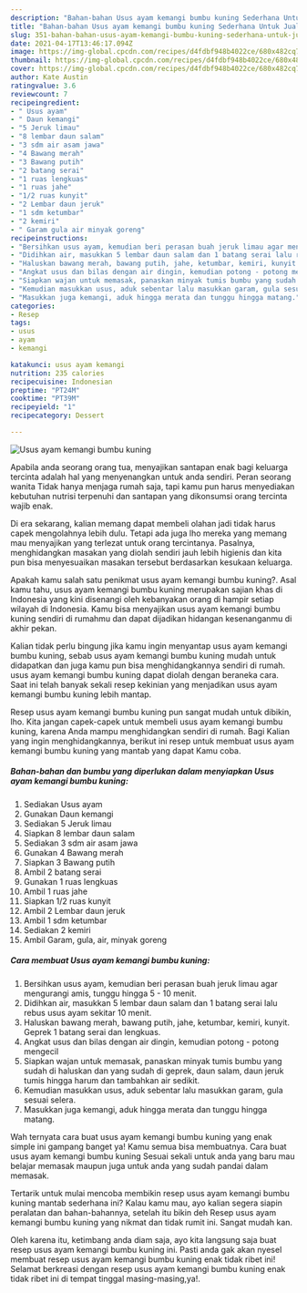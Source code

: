 ```yaml
---
description: "Bahan-bahan Usus ayam kemangi bumbu kuning Sederhana Untuk Jualan"
title: "Bahan-bahan Usus ayam kemangi bumbu kuning Sederhana Untuk Jualan"
slug: 351-bahan-bahan-usus-ayam-kemangi-bumbu-kuning-sederhana-untuk-jualan
date: 2021-04-17T13:46:17.094Z
image: https://img-global.cpcdn.com/recipes/d4fdbf948b4022ce/680x482cq70/usus-ayam-kemangi-bumbu-kuning-foto-resep-utama.jpg
thumbnail: https://img-global.cpcdn.com/recipes/d4fdbf948b4022ce/680x482cq70/usus-ayam-kemangi-bumbu-kuning-foto-resep-utama.jpg
cover: https://img-global.cpcdn.com/recipes/d4fdbf948b4022ce/680x482cq70/usus-ayam-kemangi-bumbu-kuning-foto-resep-utama.jpg
author: Kate Austin
ratingvalue: 3.6
reviewcount: 7
recipeingredient:
- " Usus ayam"
- " Daun kemangi"
- "5 Jeruk limau"
- "8 lembar daun salam"
- "3 sdm air asam jawa"
- "4 Bawang merah"
- "3 Bawang putih"
- "2 batang serai"
- "1 ruas lengkuas"
- "1 ruas jahe"
- "1/2 ruas kunyit"
- "2 Lembar daun jeruk"
- "1 sdm ketumbar"
- "2 kemiri"
- " Garam gula air minyak goreng"
recipeinstructions:
- "Bersihkan usus ayam, kemudian beri perasan buah jeruk limau agar mengurangi amis, tunggu hingga 5 - 10 menit."
- "Didihkan air, masukkan 5 lembar daun salam dan 1 batang serai lalu rebus usus ayam sekitar 10 menit."
- "Haluskan bawang merah, bawang putih, jahe, ketumbar, kemiri, kunyit. Geprek 1 batang serai dan lengkuas."
- "Angkat usus dan bilas dengan air dingin, kemudian potong - potong mengecil"
- "Siapkan wajan untuk memasak, panaskan minyak tumis bumbu yang sudah di haluskan dan yang sudah di geprek, daun salam, daun jeruk tumis hingga harum dan tambahkan air sedikit."
- "Kemudian masukkan usus, aduk sebentar lalu masukkan garam, gula sesuai selera."
- "Masukkan juga kemangi, aduk hingga merata dan tunggu hingga matang."
categories:
- Resep
tags:
- usus
- ayam
- kemangi

katakunci: usus ayam kemangi 
nutrition: 235 calories
recipecuisine: Indonesian
preptime: "PT24M"
cooktime: "PT39M"
recipeyield: "1"
recipecategory: Dessert

---
```



![Usus ayam kemangi bumbu kuning](https://img-global.cpcdn.com/recipes/d4fdbf948b4022ce/680x482cq70/usus-ayam-kemangi-bumbu-kuning-foto-resep-utama.jpg)

Apabila anda seorang orang tua, menyajikan santapan enak bagi keluarga tercinta adalah hal yang menyenangkan untuk anda sendiri. Peran seorang  wanita Tidak hanya menjaga rumah saja, tapi kamu pun harus menyediakan kebutuhan nutrisi terpenuhi dan santapan yang dikonsumsi orang tercinta wajib enak.

Di era  sekarang, kalian memang dapat membeli olahan jadi tidak harus capek mengolahnya lebih dulu. Tetapi ada juga lho mereka yang memang mau menyajikan yang terlezat untuk orang tercintanya. Pasalnya, menghidangkan masakan yang diolah sendiri jauh lebih higienis dan kita pun bisa menyesuaikan masakan tersebut berdasarkan kesukaan keluarga. 



Apakah kamu salah satu penikmat usus ayam kemangi bumbu kuning?. Asal kamu tahu, usus ayam kemangi bumbu kuning merupakan sajian khas di Indonesia yang kini disenangi oleh kebanyakan orang di hampir setiap wilayah di Indonesia. Kamu bisa menyajikan usus ayam kemangi bumbu kuning sendiri di rumahmu dan dapat dijadikan hidangan kesenanganmu di akhir pekan.

Kalian tidak perlu bingung jika kamu ingin menyantap usus ayam kemangi bumbu kuning, sebab usus ayam kemangi bumbu kuning mudah untuk didapatkan dan juga kamu pun bisa menghidangkannya sendiri di rumah. usus ayam kemangi bumbu kuning dapat diolah dengan beraneka cara. Saat ini telah banyak sekali resep kekinian yang menjadikan usus ayam kemangi bumbu kuning lebih mantap.

Resep usus ayam kemangi bumbu kuning pun sangat mudah untuk dibikin, lho. Kita jangan capek-capek untuk membeli usus ayam kemangi bumbu kuning, karena Anda mampu menghidangkan sendiri di rumah. Bagi Kalian yang ingin menghidangkannya, berikut ini resep untuk membuat usus ayam kemangi bumbu kuning yang mantab yang dapat Kamu coba.

<!--inarticleads1-->

##### Bahan-bahan dan bumbu yang diperlukan dalam menyiapkan Usus ayam kemangi bumbu kuning:

1. Sediakan  Usus ayam
1. Gunakan  Daun kemangi
1. Sediakan 5 Jeruk limau
1. Siapkan 8 lembar daun salam
1. Sediakan 3 sdm air asam jawa
1. Gunakan 4 Bawang merah
1. Siapkan 3 Bawang putih
1. Ambil 2 batang serai
1. Gunakan 1 ruas lengkuas
1. Ambil 1 ruas jahe
1. Siapkan 1/2 ruas kunyit
1. Ambil 2 Lembar daun jeruk
1. Ambil 1 sdm ketumbar
1. Sediakan 2 kemiri
1. Ambil  Garam, gula, air, minyak goreng




<!--inarticleads2-->

##### Cara membuat Usus ayam kemangi bumbu kuning:

1. Bersihkan usus ayam, kemudian beri perasan buah jeruk limau agar mengurangi amis, tunggu hingga 5 - 10 menit.
1. Didihkan air, masukkan 5 lembar daun salam dan 1 batang serai lalu rebus usus ayam sekitar 10 menit.
1. Haluskan bawang merah, bawang putih, jahe, ketumbar, kemiri, kunyit. Geprek 1 batang serai dan lengkuas.
1. Angkat usus dan bilas dengan air dingin, kemudian potong - potong mengecil
1. Siapkan wajan untuk memasak, panaskan minyak tumis bumbu yang sudah di haluskan dan yang sudah di geprek, daun salam, daun jeruk tumis hingga harum dan tambahkan air sedikit.
1. Kemudian masukkan usus, aduk sebentar lalu masukkan garam, gula sesuai selera.
1. Masukkan juga kemangi, aduk hingga merata dan tunggu hingga matang.




Wah ternyata cara buat usus ayam kemangi bumbu kuning yang enak simple ini gampang banget ya! Kamu semua bisa membuatnya. Cara buat usus ayam kemangi bumbu kuning Sesuai sekali untuk anda yang baru mau belajar memasak maupun juga untuk anda yang sudah pandai dalam memasak.

Tertarik untuk mulai mencoba membikin resep usus ayam kemangi bumbu kuning mantab sederhana ini? Kalau kamu mau, ayo kalian segera siapin peralatan dan bahan-bahannya, setelah itu bikin deh Resep usus ayam kemangi bumbu kuning yang nikmat dan tidak rumit ini. Sangat mudah kan. 

Oleh karena itu, ketimbang anda diam saja, ayo kita langsung saja buat resep usus ayam kemangi bumbu kuning ini. Pasti anda gak akan nyesel membuat resep usus ayam kemangi bumbu kuning enak tidak ribet ini! Selamat berkreasi dengan resep usus ayam kemangi bumbu kuning enak tidak ribet ini di tempat tinggal masing-masing,ya!.

